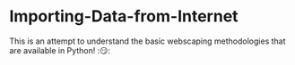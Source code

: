# Importing-Data-from-Internet
This is an attempt to understand the basic webscaping methodologies that are available in Python! ::smirk::
